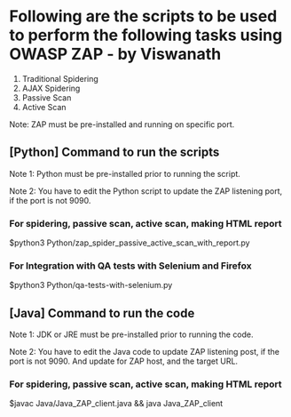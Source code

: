 # Following are the scripts to be used to perform the following tasks using OWASP ZAP - by Viswanath
1. Traditional Spidering
2. AJAX Spidering
3. Passive Scan
4. Active Scan

Note: ZAP must be pre-installed and running on specific port. 

## [Python] Command to run the scripts
Note 1: Python must be pre-installed prior to running the script.

Note 2: You have to edit the Python script to update the ZAP listening port, if the port is not 9090.
### For spidering, passive scan, active scan, making HTML report
$python3 Python/zap_spider_passive_active_scan_with_report.py
### For Integration with QA tests with Selenium and Firefox
$python3 Python/qa-tests-with-selenium.py

## [Java] Command to run the code
Note 1: JDK or JRE must be pre-installed prior to running the code.

Note 2: You have to edit the Java code to update ZAP listening post, if the port is not 9090. And update for ZAP host, and the target URL.
### For spidering, passive scan, active scan, making HTML report
$javac Java/Java_ZAP_client.java && java Java_ZAP_client
